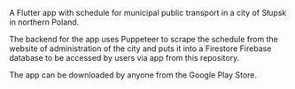 A Flutter app with schedule for municipal public transport in a city of Słupsk in northern Poland.

The backend for the app uses Puppeteer to scrape the schedule from the website of administration of the city and puts it into a Firestore Firebase database to be accessed by users via app from this repository.

The app can be downloaded by anyone from the Google Play Store.

